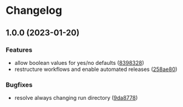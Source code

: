# Changelog

## 1.0.0 (2023-01-20)


### Features

* allow boolean values for yes/no defaults ([8398328](https://github.com/rolehippie/openssh/commit/8398328998ad43c0dade81f67cdb5d987242ef2d))
* restructure workflows and enable automated releases ([258ae80](https://github.com/rolehippie/openssh/commit/258ae806bb543bca6b260c9e7ce0ed7638d75737))


### Bugfixes

* resolve always changing run directory ([9da8778](https://github.com/rolehippie/openssh/commit/9da87786ec4d295bc5f139afb8f1b2776c9c234e))
